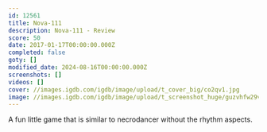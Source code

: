 ```yaml
---
id: 12561
title: Nova-111
description: Nova-111 - Review
score: 50
date: 2017-01-17T00:00:00.000Z
completed: false
goty: []
modified_date: 2024-08-16T00:00:00.000Z
screenshots: []
videos: []
cover: //images.igdb.com/igdb/image/upload/t_cover_big/co2qv1.jpg
image: //images.igdb.com/igdb/image/upload/t_screenshot_huge/guzvhfw29vzkzvamseuy.jpg
---
```

A fun little game that is similar to necrodancer without the rhythm aspects.